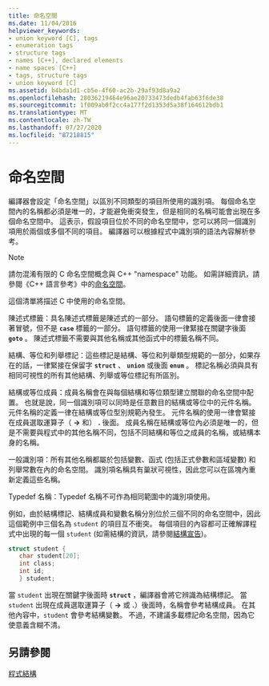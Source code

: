 ```yaml
---
title: 命名空間
ms.date: 11/04/2016
helpviewer_keywords:
- union keyword [C], tags
- enumeration tags
- structure tags
- names [C++], declared elements
- name spaces [C++]
- tags, structure tags
- union keyword [C]
ms.assetid: b4bda1d1-cb5e-4f60-ac2b-29af93d8a9a2
ms.openlocfilehash: 28036219464e96ae20733473dedb4fab63f6de38
ms.sourcegitcommit: 1f009ab0f2cc4a177f2d1353d5a38f164612bdb1
ms.translationtype: MT
ms.contentlocale: zh-TW
ms.lasthandoff: 07/27/2020
ms.locfileid: "87218815"
---
```

# <a name="name-spaces"></a>命名空間

編譯器會設定「命名空間」以區別不同類型的項目所使用的識別項。 每個命名空間內的名稱都必須是唯一的，才能避免衝突發生，但是相同的名稱可能會出現在多個命名空間中。 這表示，假設項目位於不同的命名空間中，您可以將同一個識別項用於兩個或多個不同的項目。 編譯器可以根據程式中識別項的語法內容解析參考。

> [!NOTE]
> 請勿混淆有限的 C 命名空間概念與 C++ "namespace" 功能。 如需詳細資訊，請參閱《C++ 語言參考》中的[命名空間](../cpp/namespaces-cpp.md)。

這個清單將描述 C 中使用的命名空間。

陳述式標籤：具名陳述式標籤是陳述式的一部分。 語句標籤的定義後面一律會接著冒號，但不是 **`case`** 標籤的一部分。 語句標籤的使用一律緊接在關鍵字後面 **`goto`** 。 陳述式標籤不需要與其他名稱或其他函式中的標籤名稱不同。

結構、等位和列舉標記：這些標記是結構、等位和列舉類型規範的一部分，如果存在的話，一律緊接在保留字 **`struct`** 、 **`union`** 或後面 **`enum`** 。 標記名稱必須與具有相同可視性的所有其他結構、列舉或等位標記有所區別。

結構或等位成員：成員名稱會在與每個結構和等位類型建立關聯的命名空間中配置。 也就是說，同一個識別項可以同時是任意數目的結構或等位中的元件名稱。 元件名稱的定義一律在結構或等位型別規範內發生。 元件名稱的使用一律會緊接在成員選取運算子（ **->** 和） **.** 後面。 成員名稱在結構或等位內必須是唯一的，但是不需要與程式中的其他名稱不同，包括不同結構和等位之成員的名稱，或結構本身的名稱。

一般識別項：所有其他名稱都屬於包括變數、函式 (包括正式參數和區域變數) 和列舉常數在內的命名空間。 識別項名稱具有巢狀可視性，因此您可以在區塊內重新定義這些名稱。

Typedef 名稱：Typedef 名稱不可作為相同範圍中的識別項使用。

例如，由於結構標記、結構成員和變數名稱分別位於三個不同的命名空間中，因此這個範例中三個名為 `student` 的項目互不衝突。 每個項目的內容都可正確解譯程式中出現的每一個 `student` (如需結構的資訊，請參閱[結構宣告](../c-language/structure-declarations.md))。

```C
struct student {
   char student[20];
   int class;
   int id;
   } student;
```

當 `student` 出現在關鍵字後面時 **`struct`** ，編譯器會將它辨識為結構標記。 當 `student` 出現在成員選取運算子（ **->** 或 **.**）後面時，名稱會參考結構成員。 在其他內容中，`student` 會參考結構變數。 不過，不建議多載標記命名空間，因為它使意義含糊不清。

## <a name="see-also"></a>另請參閱

[程式結構](../c-language/program-structure.md)
